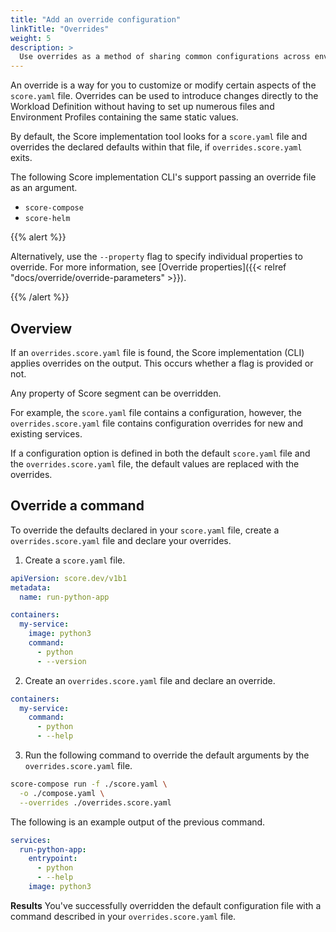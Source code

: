 ```yaml
---
title: "Add an override configuration"
linkTitle: "Overrides"
weight: 5
description: >
  Use overrides as a method of sharing common configurations across environments.
---
```


An override is a way for you to customize or modify certain aspects of the `score.yaml` file. Overrides can be used to introduce changes directly to the Workload Definition without having to set up numerous files and Environment Profiles containing the same static values.

By default, the Score implementation tool looks for a `score.yaml` file and overrides the declared defaults within that file, if `overrides.score.yaml` exits.

The following Score implementation CLI's support passing an override file as an argument.

- `score-compose`
- `score-helm`

{{% alert %}}

Alternatively, use the `--property` flag to specify individual properties to override. For more information, see [Override properties]({{< relref "docs/override/override-parameters" >}}).

{{% /alert %}}

## Overview

If an `overrides.score.yaml` file is found, the Score implementation (CLI) applies overrides on the output. This occurs whether a flag is provided or not.

Any property of Score segment can be overridden.

For example, the `score.yaml` file contains a configuration, however, the `overrides.score.yaml` file contains configuration overrides for new and existing services.

If a configuration option is defined in both the default `score.yaml` file and the `overrides.score.yaml` file, the default values are replaced with the overrides.

## Override a command

To override the defaults declared in your `score.yaml` file, create a `overrides.score.yaml` file and declare your overrides.

1. Create a `score.yaml` file.

```yaml
apiVersion: score.dev/v1b1
metadata:
  name: run-python-app

containers:
  my-service:
    image: python3
    command:
      - python
      - --version
```

<!-- https://docs.docker.com/compose/extends/#adding-and-overriding-configuration -->

2. Create an `overrides.score.yaml` file and declare an override.

```yaml
containers:
  my-service:
    command:
      - python
      - --help
```

3. Run the following command to override the default arguments by the `overrides.score.yaml` file.

```bash
score-compose run -f ./score.yaml \
  -o ./compose.yaml \
  --overrides ./overrides.score.yaml
```

The following is an example output of the previous command.

```yaml {linenos=false,hl_lines=["4-5"]}
services:
  run-python-app:
    entrypoint:
      - python
      - --help
    image: python3
```

**Results** You've successfully overridden the default configuration file with a command described in your `overrides.score.yaml` file.
